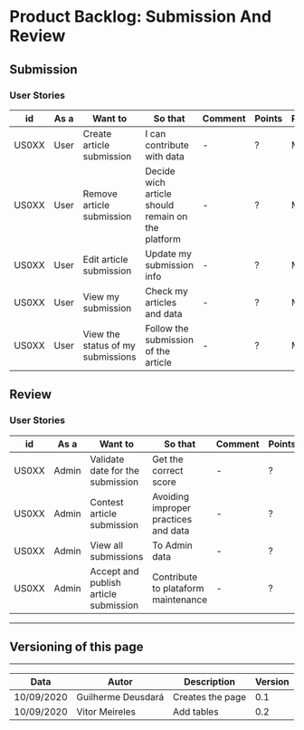 # Product Backlog: Submission And Review



## Submission

### User Stories

|    id|  As a|                          Want to|                                           So that| Comment|Points|Priority|
|------|------|---------------------------------|--------------------------------------------------|--------|------|--------|
| US0XX|  User|        Create article submission|                        I can contribute with data|   -    |  ?   |  Must  |
| US0XX|  User|        Remove article submission| Decide wich article should remain on the platform|   -    |  ?   |  Must  |
| US0XX|  User|          Edit article submission|                         Update my submission info|   -    |  ?   |  Must  |
| US0XX|  User|               View my submission|                        Check my articles and data|   -    |  ?   |  Must  |
| US0XX|  User|View the status of my submissions|              Follow the submission of the article|   -    |  ?   |  Must  |



## Review

### User Stories

|    id|   As a|                               Want to|                              So that| Comment|Points|Priority|
|------|-------|--------------------------------------|-------------------------------------|--------|------|--------|
| US0XX|  Admin|      Validate date for the submission|                Get the correct score|   -    |  ?   |  Must  |
| US0XX|  Admin|            Contest article submission| Avoiding improper practices and data|   -    |  ?   |  Must  |
| US0XX|  Admin|                  View all submissions|                        To Admin data|   -    |  ?   |  Must  |
| US0XX|  Admin| Accept and publish article submission|  Contribute to plataform maintenance|   -    |  ?   |  Must  |


---

## Versioning of this page
---

|        Data|               Autor|       Description| Version|
|------------|--------------------|------------------|--------|
| 10/09/2020 | Guilherme Deusdará | Creates the page |    0.1 |
| 10/09/2020 | Vitor Meireles     | Add tables       |    0.2 |
